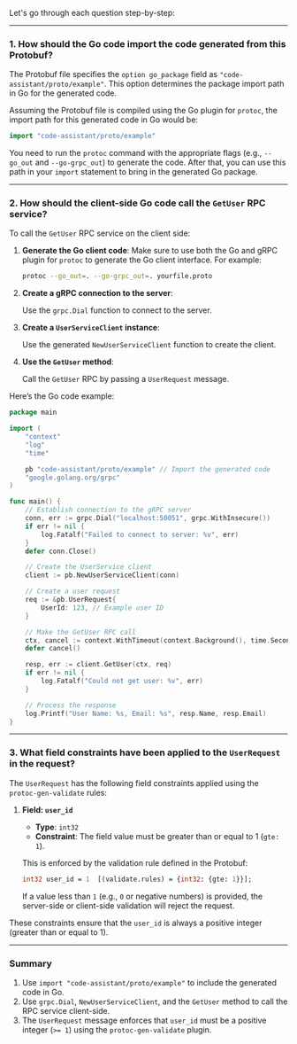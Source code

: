 Let's go through each question step-by-step:

---

### **1. How should the Go code import the code generated from this Protobuf?**

The Protobuf file specifies the `option go_package` field as `"code-assistant/proto/example"`. This option determines the package import path in Go for the generated code.

Assuming the Protobuf file is compiled using the Go plugin for `protoc`, the import path for this generated code in Go would be:

```go
import "code-assistant/proto/example"
```

You need to run the `protoc` command with the appropriate flags (e.g., `--go_out` and `--go-grpc_out`) to generate the code. After that, you can use this path in your `import` statement to bring in the generated Go package.

---

### **2. How should the client-side Go code call the `GetUser` RPC service?**

To call the `GetUser` RPC service on the client side:

1. **Generate the Go client code**: Make sure to use both the Go and gRPC plugin for `protoc` to generate the Go client interface. For example:

   ```bash
   protoc --go_out=. --go-grpc_out=. yourfile.proto
   ```

2. **Create a gRPC connection to the server**:

   Use the `grpc.Dial` function to connect to the server.

3. **Create a `UserServiceClient` instance**:

   Use the generated `NewUserServiceClient` function to create the client.

4. **Use the `GetUser` method**:

   Call the `GetUser` RPC by passing a `UserRequest` message.

Here’s the Go code example:

```go
package main

import (
	"context"
	"log"
	"time"

	pb "code-assistant/proto/example" // Import the generated code
	"google.golang.org/grpc"
)

func main() {
	// Establish connection to the gRPC server
	conn, err := grpc.Dial("localhost:50051", grpc.WithInsecure())
	if err != nil {
		log.Fatalf("Failed to connect to server: %v", err)
	}
	defer conn.Close()

	// Create the UserService client
	client := pb.NewUserServiceClient(conn)

	// Create a user request
	req := &pb.UserRequest{
		UserId: 123, // Example user ID
	}

	// Make the GetUser RPC call
	ctx, cancel := context.WithTimeout(context.Background(), time.Second)
	defer cancel()

	resp, err := client.GetUser(ctx, req)
	if err != nil {
		log.Fatalf("Could not get user: %v", err)
	}

	// Process the response
	log.Printf("User Name: %s, Email: %s", resp.Name, resp.Email)
}
```

---

### **3. What field constraints have been applied to the `UserRequest` in the request?**

The `UserRequest` has the following field constraints applied using the `protoc-gen-validate` rules:

1. **Field: `user_id`**
   - **Type**: `int32`
   - **Constraint**: The field value must be greater than or equal to 1 (`gte: 1`).
   
   This is enforced by the validation rule defined in the Protobuf:

   ```proto
   int32 user_id = 1  [(validate.rules) = {int32: {gte: 1}}];
   ```

   If a value less than `1` (e.g., `0` or negative numbers) is provided, the server-side or client-side validation will reject the request.

These constraints ensure that the `user_id` is always a positive integer (greater than or equal to 1).

---

### **Summary**

1. Use `import "code-assistant/proto/example"` to include the generated code in Go.
2. Use `grpc.Dial`, `NewUserServiceClient`, and the `GetUser` method to call the RPC service client-side.
3. The `UserRequest` message enforces that `user_id` must be a positive integer (`>= 1`) using the `protoc-gen-validate` plugin.